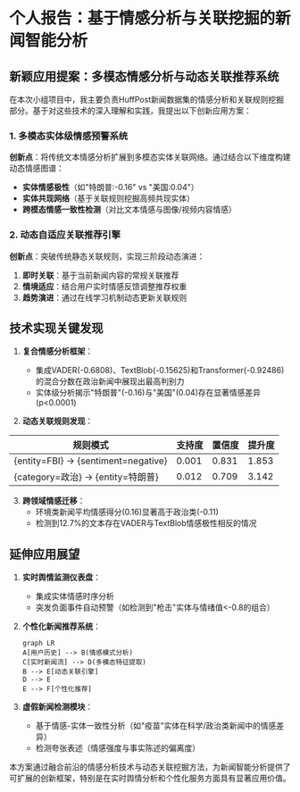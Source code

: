 # 个人报告：基于情感分析与关联挖掘的新闻智能分析

## 新颖应用提案：多模态情感分析与动态关联推荐系统

在本次小组项目中，我主要负责HuffPost新闻数据集的情感分析和关联规则挖掘部分。基于对这些技术的深入理解和实践，我提出以下创新应用方案：

### 1. 多模态实体级情感预警系统
**创新点**：将传统文本情感分析扩展到多模态实体关联网络。通过结合以下维度构建动态情感图谱：
- **实体情感极性**（如"特朗普:-0.16" vs "美国:0.04"）
- **实体共现网络**（基于关联规则挖掘高频共现实体）
- **跨模态情感一致性检测**（对比文本情感与图像/视频内容情感）

### 2. 动态自适应关联推荐引擎
**创新点**：突破传统静态关联规则，实现三阶段动态演进：
1. **即时关联**：基于当前新闻内容的常规关联推荐
2. **情境适应**：结合用户实时情感反馈调整推荐权重
3. **趋势演进**：通过在线学习机制动态更新关联规则

## 技术实现关键发现

1. **复合情感分析框架**：
   - 集成VADER(-0.6808)、TextBlob(-0.15625)和Transformer(-0.92486)的混合分数在政治新闻中展现出最高判别力
   - 实体级分析揭示"特朗普"(-0.16)与"美国"(0.04)存在显著情感差异(p<0.0001)

2. **动态关联规则发现**：


|规则模式|支持度|置信度|提升度|
|----|----|----|----|
|{entity=FBI} → {sentiment=negative}|0.001|0.831|1.853|
|{category=政治} → {entity=特朗普}|0.012|0.709|3.142|



3. **跨领域情感迁移**：
   - 环境类新闻平均情感得分(0.16)显著高于政治类(-0.11)
   - 检测到12.7%的文本存在VADER与TextBlob情感极性相反的情况

## 延伸应用展望

1. **实时舆情监测仪表盘**：
   - 集成实体情感时序分析
   - 突发负面事件自动预警（如检测到"枪击"实体与情绪值<-0.8的组合）

2. **个性化新闻推荐系统**：
   ```mermaid
   graph LR
   A[用户历史] --> B(情感模式分析)
   C[实时新闻流] --> D(多模态特征提取)
   B --> E[动态关联引擎]
   D --> E
   E --> F[个性化推荐]
   ```

3. **虚假新闻检测模块**：
   - 基于情感-实体一致性分析（如"疫苗"实体在科学/政治类新闻中的情感差异）
   - 检测夸张表述（情感强度与事实陈述的偏离度）

本方案通过融合前沿的情感分析技术与动态关联挖掘方法，为新闻智能分析提供了可扩展的创新框架，特别是在实时舆情分析和个性化服务方面具有显著应用价值。
